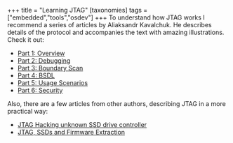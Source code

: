+++
title = "Learning JTAG"
[taxonomies]
tags = ["embedded","tools","osdev"]
+++
To understand how JTAG works I recommend a series of articles by Aliaksandr Kavalchuk. He describes details of the protocol and accompanies the text with amazing illustrations. Check it out:

- [Part 1: Overview](https://medium.com/@aliaksandr.kavalchuk/diving-into-jtag-protocol-part-1-overview-fbdc428d3a16)
- [Part 2: Debugging](https://medium.com/@aliaksandr.kavalchuk/diving-into-jtag-protocol-part-2-debugging-56a566db3cf8)
- [Part 3: Boundary Scan](https://medium.com/@aliaksandr.kavalchuk/diving-into-jtag-part-3-boundary-scan-17f9975ecc59)
- [Part 4: BSDL](https://medium.com/@aliaksandr.kavalchuk/diving-into-jtag-protocol-part-4-bsdl-29fc4081502c)
- [Part 5: Usage Scenarios](https://medium.com/@aliaksandr.kavalchuk/diving-into-jtag-part-5-usage-scenarios-6fd8eda00e08)
- [Part 6: Security](https://medium.com/@aliaksandr.kavalchuk/diving-into-jtag-part-6-security-d40f1e84e6ba)

Also, there are a few articles from other authors, describing JTAG in a more practical way:

- [JTAG Hacking unknown SSD drive controller](https://voidstarsec.com/blog/jtag-pifex)
- [JTAG, SSDs and Firmware Extraction](https://wrongbaud.github.io/posts/jtag-hdd/)
